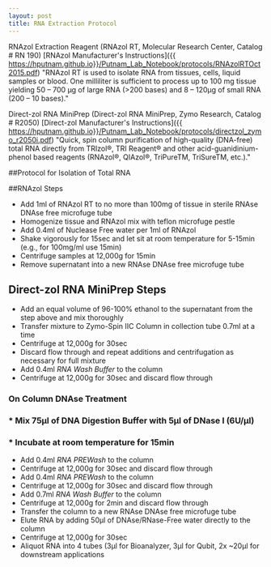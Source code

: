 ```yaml
---
layout: post
title: RNA Extraction Protocol
---
```


RNAzol Extraction Reagent (RNAzol RT, Molecular Research Center, Catalog # RN 190)
[RNAzol Manufacturer's Instructions]({{ https://hputnam.github.io}}/Putnam_Lab_Notebook/protocols/RNAzolRTOct2015.pdf)
"RNAzol RT is used to isolate RNA from tissues, cells, liquid samples or blood. One milliliter is sufficient to process up to 100 mg tissue yielding 50 – 700 μg of large RNA (>200 bases) and 8 – 120μg of small RNA (200 – 10 bases)."

Direct-zol RNA MiniPrep (Direct-zol RNA MiniPrep, Zymo Research, Catalog # R2050)
[Direct-zol Manufacturer's Instructions]({{ https://hputnam.github.io}}/Putnam_Lab_Notebook/protocols/directzol_zymo_r2050i.pdf)
"Quick, spin column purification of high-quality (DNA-free) total RNA directly from TRIzol®, TRI Reagent® and other acid-guanidinium-phenol based reagents (RNAzol®, QIAzol®, TriPureTM, TriSureTM, etc.)."



##Protocol for Isolation of Total RNA
 
##RNAzol Steps
* Add 1ml of RNAzol RT to no more than 100mg of tissue in sterile RNAse DNAse free microfuge tube 
* Homogenize tissue and RNAzol mix with teflon microfuge pestle
* Add 0.4ml of Nuclease Free water per 1ml of RNAzol 
* Shake vigorously for 15sec and let sit at room temperature for 5-15min (e.g., for 100mg/ml use 15min)
* Centrifuge samples at 12,000g for 15min
* Remove supernatant into a new RNAse DNAse free microfuge tube 

## Direct-zol RNA MiniPrep Steps
* Add an equal volume of 96-100% ethanol to the supernatant from the step above and mix thoroughly
* Transfer mixture to Zymo-Spin IIC Column in collection tube 0.7ml at a time
* Centrifuge at 12,000g for 30sec
* Discard flow through and repeat additions and centrifugation as necessary for full mixture
* Add 0.4ml _RNA Wash Buffer_ to the column
* Centrifuge at 12,000g for 30sec and discard flow through
### On Column DNAse Treatment
### * Mix 75µl of DNA Digestion Buffer with 5µl of DNase I (6U/µl)
### * Incubate at room temperature for 15min
* Add 0.4ml _RNA PREWash_ to the column 
* Centrifuge at 12,000g for 30sec and discard flow through
* Add 0.4ml _RNA PREWash_ to the column 
* Centrifuge at 12,000g for 30sec and discard flow through
* Add 0.7ml _RNA Wash Buffer_ to the column 
* Centrifuge at 12,000g for 2min and discard flow through
* Transfer the column to a new RNAse DNAse free microfuge tube
* Elute RNA by adding 50µl of DNAse/RNase-Free water directly to the column
* Centrifuge at 12,000g for 30sec
* Aliquot RNA into 4 tubes (3µl for Bioanalyzer, 3µl for Qubit, 2x ~20µl for downstream applications
